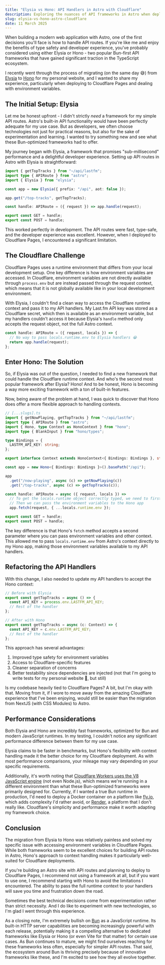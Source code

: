 ```yaml
---
title: "Elysia vs Hono: API Handlers in Astro with Cloudflare"
description: Exploring the nuances of API frameworks in Astro when deployed to Cloudflare Pages and the challenges of accessing environment variables
slug: elysia-vs-hono-astro-cloudflare
date: 11 March 2025
---
```


When building a modern web application with Astro, one of the first decisions you'll face is how to handle API routes. If you're like me and enjoy the benefits of type safety and developer experience, you've probably considered using either Elysia or Hono - two popular Bun-first API frameworks that have gained significant traction in the TypeScript ecosystem.

I recently went through the process of migrating (on the same day 😅) from [Elysia](https://elysiajs.com/) to [Hono](https://hono.dev/) for my personal website, and I wanted to share my experience, particularly when deploying to Cloudflare Pages and dealing with environment variables.

## The Initial Setup: Elysia

Let me be honest upfront - I didn't strictly *need* a framework for my simple API routes. Astro's built-in API functionality would have been perfectly adequate for my use case. But as developers, we often choose technologies not just for practical reasons, but also for the sake of experimentation and learning. I wanted to try something new and see what these Bun-optimized frameworks had to offer.

My journey began with Elysia, a framework that promises "sub-millisecond" performance and a delightful developer experience. Setting up API routes in Astro with Elysia is straightforward:

```typescript
import { getTopTracks } from "~/api/lastfm";
import type { APIRoute } from "astro";
import { Elysia } from "elysia";

const app = new Elysia({ prefix: "/api", aot: false });

app.get("/top-tracks", getTopTracks);

const handle: APIRoute = ({ request }) => app.handle(request);

export const GET = handle;
export const POST = handle;
```

This worked perfectly in development. The API routes were fast, type-safe, and the developer experience was excellent. However, when I deployed to Cloudflare Pages, I encountered a significant limitation.

## The Cloudflare Challenge

Cloudflare Pages uses a runtime environment that differs from your local development setup. One key difference is how environment variables are accessed. In Cloudflare, environment variables are not directly available through `process.env` but are instead passed through the request context, which means that it is not globally available like in your local development environment.

With Elysia, I couldn't find a clean way to access the Cloudflare runtime context and pass it to my API handlers. My Last.fm API key was stored as a Cloudflare secret, which then is available as an environment variable, but my handlers couldn't access it because Elysia's `handle` method only accepts the request object, not the full Astro context.

```typescript
const handle: APIRoute = ({ request, locals }) => {
  // No way to pass locals.runtime.env to Elysia handlers 😭
  return app.handle(request);
};
```

## Enter Hono: The Solution

So, if Elysia was out of the question, I needed to find a new framework that could handle the Cloudflare runtime context. And who's the second most popular framework after Elysia? Hono! And to be honest, Hono is becoming a way more exciting framework with a ton of built-in features.

Now, being aware of the problem at hand, I was quick to discover that Hono does offer a more flexible approach to handling contexts.

```typescript
// [...slugs].ts
import { getNowPlaying, getTopTracks } from "~/api/lastfm";
import type { APIRoute } from "astro";
import { Hono, type Context as HonoContext } from "hono";
import type { BlankInput } from "hono/types";

type Bindings = {
  LASTFM_API_KEY: string;
};

export interface Context extends HonoContext<{ Bindings: Bindings }, string, BlankInput> {}

const app = new Hono<{ Bindings: Bindings }>().basePath("/api");

app
  .get("/now-playing", async (c) => getNowPlaying(c))
  .get("/top-tracks", async (c) => getTopTracks(c));

const handle: APIRoute = async ({ request, locals }) =>
  // To get the locals.runtime object correctly typed, we need to first follow the guide: https://docs.astro.build/en/guides/integrations-guide/cloudflare/#typing
  // Then we can pass the environment variables to the Hono app
  app.fetch(request, { ...locals.runtime.env });

export const GET = handle;
export const POST = handle;
```

The key difference is that Hono's `fetch` method accepts a second parameter where you can pass environment variables and other context. This allowed me to pass `locals.runtime.env` from Astro's context directly to my Hono app, making those environment variables available to my API handlers.

## Refactoring the API Handlers

With this change, I also needed to update my API handlers to accept the Hono context:

```typescript
// Before with Elysia
export const getTopTracks = async () => {
  const API_KEY = process.env.LASTFM_API_KEY;
  // Rest of the handler
};

// After with Hono
export const getTopTracks = async (c: Context) => {
  const API_KEY = c.env.LASTFM_API_KEY;
  // Rest of the handler
};
```

This approach has several advantages:
1. Improved type safety for environment variables
2. Access to Cloudflare-specific features
3. Cleaner separation of concerns
4. Better testability since dependencies are injected (not that I'm going to write tests for my personal website 🫣, but still)

Is my codebase heavily tied to Cloudflare Pages? A bit, but I'm okay with that. Moving from it, if I wore to move away from the amazing Cloudflare experience that I've been enjoying, would still be easier than the migration from NextJS (with CSS Modules) to Astro.

## Performance Considerations

Both Elysia and Hono are incredibly fast frameworks, optimized for Bun and modern JavaScript runtimes. In my testing, I couldn't notice any significant performance difference between them for my use case.

Elysia claims to be faster in benchmarks, but Hono's flexibility with context handling made it the better choice for my Cloudflare deployment. As with most performance comparisons, your mileage may vary depending on your specific requirements.

Additionally, it's worth noting that [Cloudflare Workers uses the V8 JavaScript engine](https://developers.cloudflare.com/workers/runtime-apis/web-standards/) (not even Node.js), which means we're running in a different environment than what these Bun-optimized frameworks were primarily designed for. Currently, if I wanted a true Bun runtime in production, I'd need to deploy a Docker container on a platform like [fly.io](https://fly.io/), which adds complexity I'd rather avoid, or [Render](https://render.com/), a platform that I don't really like. Cloudflare's simplicity and performance make it worth adapting my framework choice.

## Conclusion

The migration from Elysia to Hono was relatively painless and solved my specific issue with accessing environment variables in Cloudflare Pages. While both frameworks seem to be excellent choices for building API routes in Astro, Hono's approach to context handling makes it particularly well-suited for Cloudflare deployments.

If you're building an Astro site with API routes and planning to deploy to Cloudflare Pages, I recommend not using a framework at all, but if you want to use one, I recommend starting with Hono to avoid the limitations I encountered. The ability to pass the full runtime context to your handlers will save you time and frustration down the road.

Sometimes the best technical decisions come from experimentation rather than strict necessity. And I do like to experiment with new technologies, so I'm glad I went through this experience.

As a closing note, I'm extremely bullish on [Bun](https://bun.sh/) as a JavaScript runtime. Its built-in HTTP server capabilities are becoming increasingly powerful with each release, potentially making it a compelling alternative to dedicated frameworks like Elysia or Hono (or even Vite for that matter) for certain use cases. As Bun continues to mature, we might find ourselves reaching for these frameworks less often, especially for simpler API routes. That said, the ecosystem around Bun is thriving precisely because of innovative frameworks like these, and I'm excited to see how they all evolve together.
